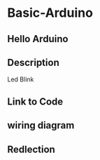 # Basic-Arduino

## Hello Arduino 

## Description 

Led Blink

## Link to Code

## wiring diagram

## Redlection

